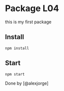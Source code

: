 # Package L04
this is my first package

## Install
```
npm install
```

## Start
```
npm start
```
Done by [@alexjorge]
